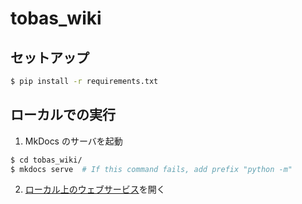 # tobas_wiki

## セットアップ

```bash
$ pip install -r requirements.txt
```

## ローカルでの実行

1. MkDocs のサーバを起動

```bash
$ cd tobas_wiki/
$ mkdocs serve  # If this command fails, add prefix "python -m"
```

2. [ローカル上のウェブサービス](http://127.0.0.1:8000/)を開く
